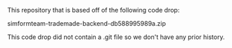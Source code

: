 This repository that is based off of the following code drop:

simformteam-trademade-backend-db588995989a.zip

This code drop did not contain a .git file so we don't have any prior history.